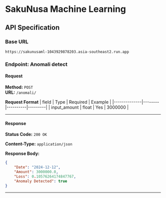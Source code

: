 # **SakuNusa Machine Learning** 

## **API Specification**  

### **Base URL**  
```
https://sakunusaml-1043929878203.asia-southeast2.run.app
```
### **Endpoint: Anomali detect**  
#### **Request**  
**Method:** `POST`  
**URL:** `/anomali/`

**Request Format**
| field        | Type   | Required | Example | 
|--------------|--------|----------|---------|
| input_amount | float  | Yes      | 3000000 |   

---
#### **Response**  

**Status Code:** `200 OK`  

**Content-Type:** `application/json`  

**Response Body:**  
```json
{
    "Date": "2024-12-12",
    "Amount": 3000000.0,
    "Loss": 0.10576264174847767,
    "Anomaly Detected": true
}
```
---
